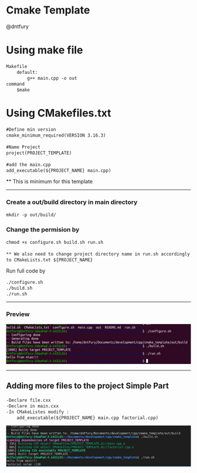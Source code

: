 # Cmake Template 
@dntfury

# Using make file
    Makefile
        default:
            g++ main.cpp -o out
    command
        $make
    

# Using CMakefiles.txt

    #Define min version
    cmake_minimum_required(VERSION 3.16.3)

    #Name Project
    project(PROJECT_TEMPLATE)

    #add the main.cpp
    add_executable(${PROJECT_NAME} main.cpp)

** This is minimum for this template

<hr>

### Create a out/build directory in main directory
    
    mkdir -p out/build/

### Change the permision by 

    chmod +x configure.sh build.sh run.sh
    
    ** We also need to change project directory name in run.sh accordingly to CMakeLists.txt ${PROJECT_NAME}

Run full code by

    ./configure.sh
    ./build.sh
    ./run.sh


<hr>

### Preview

![SC](SC.png)



<hr>

## Adding more files to the project Simple Part

    -Declare file.cxx
    -Declare in main.cxx
    -In CMakeListes modify :
        add_executable(${PROJECT_NAME} main.cpp factorial.cpp)


![SC2](SC2.png)
